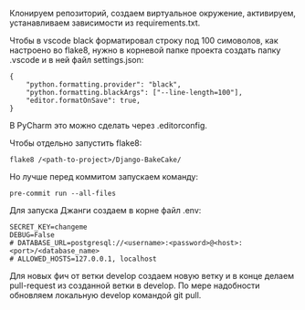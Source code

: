 Клонируем репозиторий, создаем виртуальное окружение, активируем, устанавливаем зависимости из requirements.txt.

Чтобы в vscode black форматировал строку под 100 симоволов, как настроено во flake8, нужно в корневой папке проекта создать папку .vscode и в ней файл settings.json:

```
{
    "python.formatting.provider": "black",
    "python.formatting.blackArgs": ["--line-length=100"],
    "editor.formatOnSave": true,
}
```
В PyCharm это можно сделать через .editorconfig.

Чтобы отдельно запустить flake8:
```
flake8 /<path-to-project>/Django-BakeCake/
```

Но лучше перед коммитом запускаем команду:
```
pre-commit run --all-files
```

Для запуска Джанги создаем в корне файл .env:
```
SECRET_KEY=changeme
DEBUG=False
# DATABASE_URL=postgresql://<username>:<password>@<host>:<port>/<database_name>
# ALLOWED_HOSTS=127.0.0.1, localhost
```

Для новых фич от ветки develop создаем новую ветку и в конце делаем pull-request из созданной ветки в develop. По мере надобности обновляем локальную develop командой git pull.
